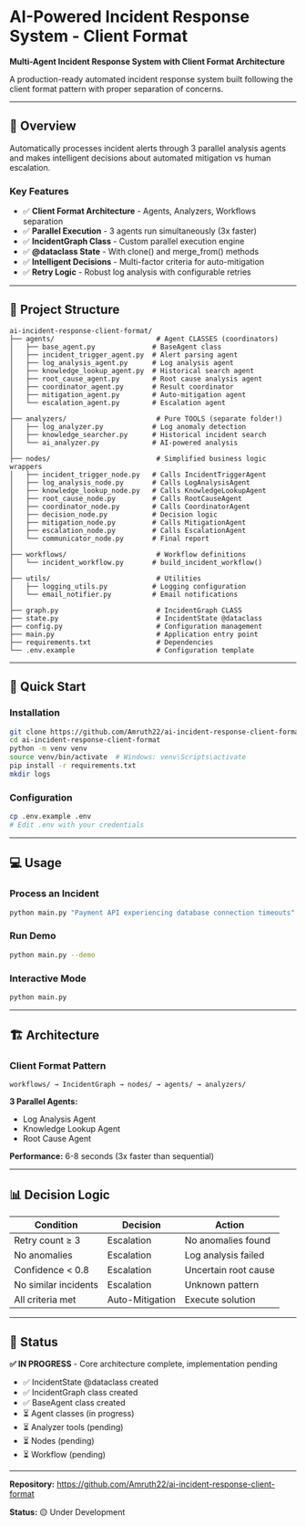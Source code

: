 # AI-Powered Incident Response System - Client Format

**Multi-Agent Incident Response System with Client Format Architecture**

A production-ready automated incident response system built following the client format pattern with proper separation of concerns.

---

## 🎯 Overview

Automatically processes incident alerts through 3 parallel analysis agents and makes intelligent decisions about automated mitigation vs human escalation.

### Key Features

- ✅ **Client Format Architecture** - Agents, Analyzers, Workflows separation
- ✅ **Parallel Execution** - 3 agents run simultaneously (3x faster)
- ✅ **IncidentGraph Class** - Custom parallel execution engine
- ✅ **@dataclass State** - With clone() and merge_from() methods
- ✅ **Intelligent Decisions** - Multi-factor criteria for auto-mitigation
- ✅ **Retry Logic** - Robust log analysis with configurable retries

---

## 📁 Project Structure

```
ai-incident-response-client-format/
├── agents/                         # Agent CLASSES (coordinators)
│   ├── base_agent.py              # BaseAgent class
│   ├── incident_trigger_agent.py  # Alert parsing agent
│   ├── log_analysis_agent.py      # Log analysis agent
│   ├── knowledge_lookup_agent.py  # Historical search agent
│   ├── root_cause_agent.py        # Root cause analysis agent
│   ├── coordinator_agent.py       # Result coordinator
│   ├── mitigation_agent.py        # Auto-mitigation agent
│   └── escalation_agent.py        # Escalation agent
│
├── analyzers/                      # Pure TOOLS (separate folder!)
│   ├── log_analyzer.py            # Log anomaly detection
│   ├── knowledge_searcher.py      # Historical incident search
│   └── ai_analyzer.py             # AI-powered analysis
│
├── nodes/                          # Simplified business logic wrappers
│   ├── incident_trigger_node.py   # Calls IncidentTriggerAgent
│   ├── log_analysis_node.py       # Calls LogAnalysisAgent
│   ├── knowledge_lookup_node.py   # Calls KnowledgeLookupAgent
│   ├── root_cause_node.py         # Calls RootCauseAgent
│   ├── coordinator_node.py        # Calls CoordinatorAgent
│   ├── decision_node.py           # Decision logic
│   ├── mitigation_node.py         # Calls MitigationAgent
│   ├── escalation_node.py         # Calls EscalationAgent
│   └── communicator_node.py       # Final report
│
├── workflows/                      # Workflow definitions
│   └── incident_workflow.py       # build_incident_workflow()
│
├── utils/                          # Utilities
│   ├── logging_utils.py           # Logging configuration
│   └── email_notifier.py          # Email notifications
│
├── graph.py                        # IncidentGraph CLASS
├── state.py                        # IncidentState @dataclass
├── config.py                       # Configuration management
├── main.py                         # Application entry point
├── requirements.txt                # Dependencies
└── .env.example                    # Configuration template
```

---

## 🚀 Quick Start

### Installation

```bash
git clone https://github.com/Amruth22/ai-incident-response-client-format.git
cd ai-incident-response-client-format
python -m venv venv
source venv/bin/activate  # Windows: venv\Scripts\activate
pip install -r requirements.txt
mkdir logs
```

### Configuration

```bash
cp .env.example .env
# Edit .env with your credentials
```

---

## 💻 Usage

### Process an Incident

```bash
python main.py "Payment API experiencing database connection timeouts"
```

### Run Demo

```bash
python main.py --demo
```

### Interactive Mode

```bash
python main.py
```

---

## 🏗️ Architecture

### Client Format Pattern

```
workflows/ → IncidentGraph → nodes/ → agents/ → analyzers/
```

**3 Parallel Agents:**
- Log Analysis Agent
- Knowledge Lookup Agent  
- Root Cause Agent

**Performance:** 6-8 seconds (3x faster than sequential)

---

## 📊 Decision Logic

| Condition | Decision | Action |
|-----------|----------|--------|
| Retry count ≥ 3 | Escalation | No anomalies found |
| No anomalies | Escalation | Log analysis failed |
| Confidence < 0.8 | Escalation | Uncertain root cause |
| No similar incidents | Escalation | Unknown pattern |
| All criteria met | Auto-Mitigation | Execute solution |

---

## 🎯 Status

**✅ IN PROGRESS** - Core architecture complete, implementation pending

- ✅ IncidentState @dataclass created
- ✅ IncidentGraph class created
- ✅ BaseAgent class created
- ⏳ Agent classes (in progress)
- ⏳ Analyzer tools (pending)
- ⏳ Nodes (pending)
- ⏳ Workflow (pending)

---

**Repository:** https://github.com/Amruth22/ai-incident-response-client-format

**Status:** 🟡 Under Development
